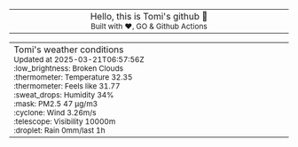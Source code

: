 
<div align="center">
<table>
<tbody>
<td align="center">
<img width="2000" height="0"><br>
Hello, this is Tomi's github 👋<br>
<sup>Built with ❤️, GO & Github Actions</sup><br>
<img width="2000" height="0">
</td>
</tbody>
</table>
</div>
<table>
<tbody>
<td align="left">
<img width="2000" height="0"><br>
Tomi's weather conditions<br>
<sup>Updated at 2025-03-21T06:57:56Z</sup><br>
<sup>:low_brightness: Broken Clouds</sup><br>
<sup>:thermometer: Temperature 32.35 </sup><br>
<sup>:thermometer: Feels like 31.77</sup><br>
<sup>:sweat_drops: Humidity 34%</sup><br>
<sup>:mask: PM2.5 47 μg/m3</sup><br>
<sup>:cyclone: Wind 3.26m/s </sup><br>
<sup>:telescope: Visibility 10000m </sup><br>
<sup>:droplet: Rain 0mm/last 1h </sup><br>
<img width="2000" height="0">
</td>
<td align="left">
<img width="2000" height="0"><br>
<br>
<img width="2000" height="0">
</td>
</tbody>
</table>
</div>
    